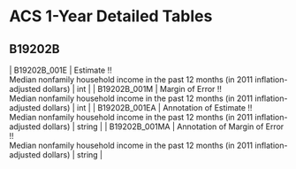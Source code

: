 # ACS 1-Year Detailed Tables

## B19202B

| B19202B_001E | Estimate !!<br>Median nonfamily household income in the past 12 months (in 2011 inflation-adjusted dollars) | int |
| B19202B_001M | Margin of Error !!<br>Median nonfamily household income in the past 12 months (in 2011 inflation-adjusted dollars) | int |
| B19202B_001EA | Annotation of Estimate !!<br>Median nonfamily household income in the past 12 months (in 2011 inflation-adjusted dollars) | string |
| B19202B_001MA | Annotation of Margin of Error !!<br>Median nonfamily household income in the past 12 months (in 2011 inflation-adjusted dollars) | string |

